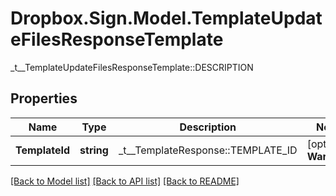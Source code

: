 # Dropbox.Sign.Model.TemplateUpdateFilesResponseTemplate
_t__TemplateUpdateFilesResponseTemplate::DESCRIPTION

## Properties

Name | Type | Description | Notes
------------ | ------------- | ------------- | -------------
**TemplateId** | **string** |  _t__TemplateResponse::TEMPLATE_ID  | [optional] **Warnings** | [**List&lt;WarningResponse&gt;**](WarningResponse.md) |  _t__WarningResponse::LIST_DESCRIPTION  | [optional] 

[[Back to Model list]](../README.md#documentation-for-models) [[Back to API list]](../README.md#documentation-for-api-endpoints) [[Back to README]](../README.md)

